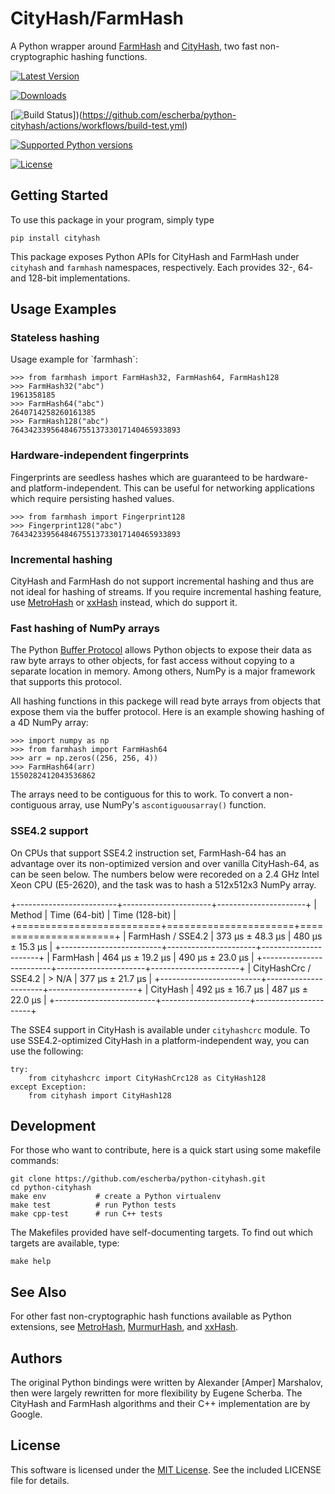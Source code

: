 CityHash/FarmHash
=================

A Python wrapper around [FarmHash](https://github.com/google/farmhash)
and [CityHash](https://github.com/google/cityhash), two fast
non-cryptographic hashing functions.

[![Latest Version](https://img.shields.io/pypi/v/cityhash.svg)](https://pypi.python.org/pypi/cityhash)

[![Downloads](https://img.shields.io/pypi/dm/cityhash.svg)](https://pypi.python.org/pypi/cityhash)

[![Build Status](https://github.com/escherba/python-cityhash/actions/workflows/build-test.yml/badge.svg?branch=master)])(https://github.com/escherba/python-cityhash/actions/workflows/build-test.yml)

[![Supported Python versions](https://img.shields.io/pypi/pyversions/cityhash.svg)](https://pypi.python.org/pypi/cityhash)

[![License](https://img.shields.io/pypi/l/cityhash.svg)](https://opensource.org/licenses/mit-license)

Getting Started
---------------

To use this package in your program, simply type

``` {.sourceCode .bash}
pip install cityhash
```

This package exposes Python APIs for CityHash and FarmHash under
`cityhash` and `farmhash` namespaces, respectively. Each provides 32-,
64- and 128-bit implementations.

Usage Examples
--------------

### Stateless hashing

Usage example for \`farmhash\`:

``` {.sourceCode .python}
>>> from farmhash import FarmHash32, FarmHash64, FarmHash128
>>> FarmHash32("abc")
1961358185
>>> FarmHash64("abc")
2640714258260161385
>>> FarmHash128("abc")
76434233956484675513733017140465933893
```

### Hardware-independent fingerprints

Fingerprints are seedless hashes which are guaranteed to be hardware-
and platform-independent. This can be useful for networking applications
which require persisting hashed values.

``` {.sourceCode .python}
>>> from farmhash import Fingerprint128
>>> Fingerprint128("abc")
76434233956484675513733017140465933893
```

### Incremental hashing

CityHash and FarmHash do not support incremental hashing and thus are
not ideal for hashing of streams. If you require incremental hashing
feature, use [MetroHash](https://github.com/escherba/python-metrohash)
or [xxHash](https://github.com/ifduyue/python-xxhash) instead, which do
support it.

### Fast hashing of NumPy arrays

The Python [Buffer
Protocol](https://docs.python.org/3/c-api/buffer.html) allows Python
objects to expose their data as raw byte arrays to other objects, for
fast access without copying to a separate location in memory. Among
others, NumPy is a major framework that supports this protocol.

All hashing functions in this packege will read byte arrays from objects
that expose them via the buffer protocol. Here is an example showing
hashing of a 4D NumPy array:

``` {.sourceCode .python}
>>> import numpy as np
>>> from farmhash import FarmHash64
>>> arr = np.zeros((256, 256, 4))
>>> FarmHash64(arr)
1550282412043536862
```

The arrays need to be contiguous for this to work. To convert a
non-contiguous array, use NumPy's `ascontiguousarray()` function.

### SSE4.2 support

On CPUs that support SSE4.2 instruction set, FarmHash-64 has an
advantage over its non-optimized version and over vanilla CityHash-64,
as can be seen below. The numbers below were recoreded on a 2.4 GHz
Intel Xeon CPU (E5-2620), and the task was to hash a 512x512x3 NumPy
array.

+-------------------------+----------------------+----------------------+
| Method                  | Time (64-bit)        | Time (128-bit)       |
+=========================+======================+======================+
| FarmHash / SSE4.2       | 373 µs ± 48.3 µs     | 480 µs ± 15.3 µs     |
+-------------------------+----------------------+----------------------+
| FarmHash                | 464 µs ± 19.2 µs     | 490 µs ± 23.0 µs     |
+-------------------------+----------------------+----------------------+
| CityHashCrc / SSE4.2    | > N/A                | 377 µs ± 21.7 µs     |
+-------------------------+----------------------+----------------------+
| CityHash                | 492 µs ± 16.7 µs     | 487 µs ± 22.0 µs     |
+-------------------------+----------------------+----------------------+

The SSE4 support in CityHash is available under `cityhashcrc` module. To
use SSE4.2-optimized CityHash in a platform-independent way, you can use
the following:

``` {.sourceCode .python}
try:
    from cityhashcrc import CityHashCrc128 as CityHash128
except Exception:
    from cityhash import CityHash128
```

Development
-----------

For those who want to contribute, here is a quick start using some
makefile commands:

``` {.sourceCode .bash}
git clone https://github.com/escherba/python-cityhash.git
cd python-cityhash
make env           # create a Python virtualenv
make test          # run Python tests
make cpp-test      # run C++ tests
```

The Makefiles provided have self-documenting targets. To find out which
targets are available, type:

``` {.sourceCode .bash}
make help
```

See Also
--------

For other fast non-cryptographic hash functions available as Python
extensions, see
[MetroHash](https://github.com/escherba/python-metrohash),
[MurmurHash](https://github.com/hajimes/mmh3), and
[xxHash](https://github.com/ifduyue/python-xxhash).

Authors
-------

The original Python bindings were written by Alexander \[Amper\]
Marshalov, then were largely rewritten for more flexibility by Eugene
Scherba. The CityHash and FarmHash algorithms and their C++
implementation are by Google.

License
-------

This software is licensed under the [MIT
License](http://www.opensource.org/licenses/mit-license). See the
included LICENSE file for details.
